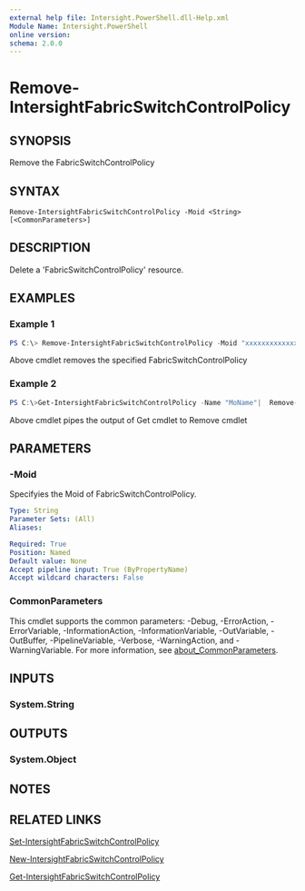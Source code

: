 ```yaml
---
external help file: Intersight.PowerShell.dll-Help.xml
Module Name: Intersight.PowerShell
online version:
schema: 2.0.0
---
```


# Remove-IntersightFabricSwitchControlPolicy

## SYNOPSIS
Remove the FabricSwitchControlPolicy

## SYNTAX

```
Remove-IntersightFabricSwitchControlPolicy -Moid <String> [<CommonParameters>]
```

## DESCRIPTION
Delete a &apos;FabricSwitchControlPolicy&apos; resource.

## EXAMPLES

### Example 1
```powershell
PS C:\> Remove-IntersightFabricSwitchControlPolicy -Moid "xxxxxxxxxxxxxxxxxxxxxxxxxxx"
```
Above cmdlet removes the specified FabricSwitchControlPolicy 

### Example 2
```powershell
PS C:\>Get-IntersightFabricSwitchControlPolicy -Name "MoName"|  Remove-IntersightFabricSwitchControlPolicy
```
Above cmdlet pipes the output of Get cmdlet to Remove cmdlet

## PARAMETERS

### -Moid
Specifyies the Moid of FabricSwitchControlPolicy.

```yaml
Type: String
Parameter Sets: (All)
Aliases:

Required: True
Position: Named
Default value: None
Accept pipeline input: True (ByPropertyName)
Accept wildcard characters: False
```

### CommonParameters
This cmdlet supports the common parameters: -Debug, -ErrorAction, -ErrorVariable, -InformationAction, -InformationVariable, -OutVariable, -OutBuffer, -PipelineVariable, -Verbose, -WarningAction, and -WarningVariable. For more information, see [about_CommonParameters](http://go.microsoft.com/fwlink/?LinkID=113216).

## INPUTS

### System.String

## OUTPUTS

### System.Object
## NOTES

## RELATED LINKS

[Set-IntersightFabricSwitchControlPolicy](./Set-IntersightFabricSwitchControlPolicy.md)

[New-IntersightFabricSwitchControlPolicy](./New-IntersightFabricSwitchControlPolicy.md)

[Get-IntersightFabricSwitchControlPolicy](./Get-IntersightFabricSwitchControlPolicy.md)

